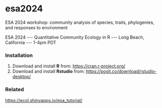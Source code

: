 # esa2024

ESA 2024 workshop: community analysis of species, traits, phylogenies, and responses to environment

ESA 2024 ---   Quantitative Community Ecology in R --- Long Beach, California --- 1-4pm PDT


### Installation

1.  Download and install **R** from: https://cran.r-project.org/  
2.  Download and install **Rstudio** from: https://posit.co/download/rstudio-desktop/  

### Related

https://ecol.shinyapps.io/esa_tutorial/
